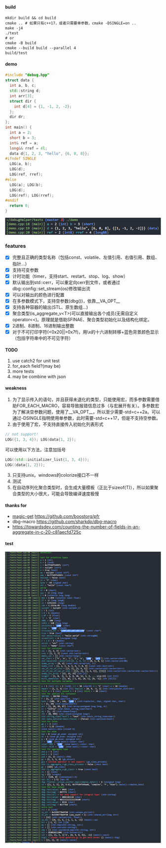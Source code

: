#### build
```shell
mkdir build && cd build
cmake .. # 如果只有c++17，或者只需要单参数，cmake -DSINGLE=on ..
make -j4
./test
# or
cmake -B build
cmake --build build --parallel 4
build/test
```
#### demo
```cpp
#include "debug.hpp"
struct data {
  int a, b, c;
  std::string d;
  int arr[3];
  struct dir {
    int d[4] = {1, -1, 2, -2};
  };
  dir dr;
};
int main() {
  int a = 2;
  short b = 3;
  int& ref = a;
  long&& rref = 4l;
  data d{1, 2, 3, "hello", {6, 0, 8}};
#ifndef SINGLE
  LOG(a, b);
  LOG(d);
  LOG(ref, rref);
#else
  LOG(a); LOG(b);
  LOG(d);
  LOG(ref); LOG(rref);
#endif
  return 0;
}
```
![demo](img/demo.png)
### features
+ [x] 完整且正确的类型名称（包括const、volatile、左值引用、右值引用、数组、指针...）
+ [x] 支持可变参数
+ [x] 计时功能（timer，支持start、restart、stop、log、show）
+ [x] 默认输出到std::cerr，可以重定向cerr到文件，或者通过dbg::config::set_stream(os)修改输出流
+ [x] 可以对输出的颜色进行配置
+ [x] 在多参数模式下，支持空参数(dbg())，依靠__VA_OPT__
+ [x] 支持各种容器的输出(STL、原生数组...)
+ [x] 聚合类型(is_aggregate_v\<T\>)可以直接输出各个成员(无需自定义operator<<)。原理就是借助SFINAE、聚合类型初始化以及结构化绑定。
+ [x] 2进制、8进制、16进制输出整数
+ [x] 对于不可打印字符(<0x20||>0x7f)，用\x的十六进制转移+蓝色背景颜色显示（包括字符串中的不可见字符）
#### TODO
1. use catch2 for unit test
2. for_each field?(may be)
3. more tests
4. may be combine with json

#### weakness
1. 为了显示传入的语句，并且获得未退化的类型，只能使用宏，而多参数需要借助FOR_EACH_MACRO，容易导致报错信息过多（与宏展开有关）。多参数宏为了解决空参数问题，使用了__VA_OPT__，所以至少需要-std=c++2a。可以通过-DSINGLE指明使用单参数，此时需要-std=c++17，但是不支持空参数。
2. 由于使用了宏，不支持直接传入初始化列表形式
```cpp
// not support!
LOG({1, 3, 4}); LOG(data{1, 2});
```
可以使用以下方法，注意加括号
```cpp
LOG((std::initializer_list{1, 3, 4}));
LOG((data{1, 2}));
```
3. 只支持unix。windows的colorize接口不一样
4. 测试
5. 在自动序列化聚合类型时，会生成大量模板（正比于sizeof(T)），所以如果聚合类型的大小很大，可能会导致编译速度极慢
#### thanks for
+ [magic-get](https://www.youtube.com/watch?v=abdeAew3gmQ) <https://github.com/boostorg/pfr>
+ dbg-macro <https://github.com/sharkdp/dbg-macro>
+ <https://towardsdev.com/counting-the-number-of-fields-in-an-aggregate-in-c-20-c81aecfd725c>
#### test
![test](img/test.png)
